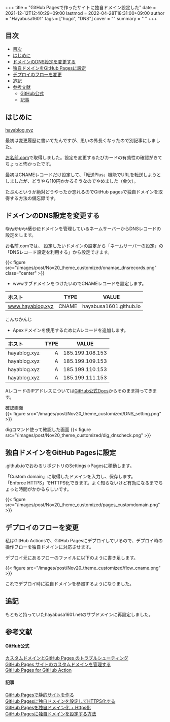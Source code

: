 +++
title = "GitHub Pagesで作ったサイトに独自ドメイン設定した"
date = 2021-12-12T12:40:29+09:00
lastmod = 2022-04-28T18:31:00+09:00
author = "Hayabusa1601"
tags = ["hugo", "DNS"]
cover = ""
summary = " "
+++

## 目次
- [目次](#目次)
- [はじめに](#はじめに)
- [ドメインのDNS設定を変更する](#ドメインのdns設定を変更する)
- [独自ドメインをGitHub Pagesに設定](#独自ドメインをgithub-pagesに設定)
- [デプロイのフローを変更](#デプロイのフローを変更)
- [追記](#追記)
- [参考文献](#参考文献)
    - [GitHub公式](#github公式)
    - [記事](#記事)

## はじめに
[hayablog.xyz](hayablgo.xyz)  
  
最初は変更履歴に書いてたんですが、思いの外長くなったので別記事にしました。
  
[お名前.com](onamae.com)で取得しました。設定を変更するたびカードの有効性の確認がきてちょっと怖かったです。  
  
最初はCNAMEレコードだけ設定して、「転送Plus」機能でURLを転送しようとしましたが、どうやら110円かかるそうなのでやめました（金欠）。  
  
たぶんというか絶対どうやったか忘れるのでGitHub pagesで独自ドメインを取得する方法の備忘録です。  

## ドメインのDNS設定を変更する
~~なんかいい感じに~~ドメインを管理しているネームサーバーからDNSレコードの設定をします。
  
お名前.comでは、
設定したいドメインの設定から「ネームサーバーの設定」の「DNSレコード設定を利用する」から設定できます。

{{< figure src="/images/post/Nov20_theme_customized/onamae_dnsrecords.png" class="center" >}}
  
+ wwwサブドメインをつけたいのでCNAMEレコードを設定します。 


| ホスト | TYPE | VALUE |
|:-----------|------------:|:------------:|
| www.hayablog.xyz  | CNAME        | hayabusa1601.github.io         |  
  
  こんなかんじ

+ Apexドメインを使用するためにAレコードを追加します。  
  
| ホスト | TYPE | VALUE |
|:-----------|------------:|:------------:|
| hayablog.xyz    | A      | 185.199.108.153      |
| hayablog.xyz    | A      | 185.199.109.153      |
| hayablog.xyz    | A      | 185.199.110.153      |
| hayablog.xyz    | A      | 185.199.111.153      |
  
AレコードのIPアドレスについては[GitHub公式Docs](https://docs.github.com/ja/pages/configuring-a-custom-domain-for-your-github-pages-site/managing-a-custom-domain-for-your-github-pages-site#configuring-an-apex-domain)からそのまま持ってきます。 

  確認画面  
  {{< figure src="/images/post/Nov20_theme_customized/DNS_setting.png" >}}
  

digコマンド使って確認した画面
{{< figure src="/images/post/Nov20_theme_customized/dig_dnscheck.png" >}}
## 独自ドメインをGitHub Pagesに設定

.github.ioでおわるリポジトリのSettings→Pagesに移動します。  
  
「Custom domain」に取得したドメインを入力し、保存します。  
「Enforce HTTPS」でHTTPS化できます。よく知らないけど有効になるまでちょっと時間がかかるらしいです。
  
{{< figure src="/images/post/Nov20_theme_customized/pages_customdomain.png" >}}

## デプロイのフローを変更
私はGitHub Actionsで、GitHub Pagesにデプロイしているので、デプロイ時の操作フローを独自ドメインに対応させます。  

  
デプロイ元にあるフローのファイルに以下のように書き足します。

{{< figure src="/images/post/Nov20_theme_customized/flow_cname.png" >}}

これでデプロイ時に独自ドメインを参照するようになりました。

## 追記

もともと持っていたhayabusa1601.netのサブドメインに再設定しました。

## 参考文献
#### GitHub公式

[カスタムドメインとGitHub Pages のトラブルシューティング](https://docs.github.com/ja/pages/configuring-a-custom-domain-for-your-github-pages-site/troubleshooting-custom-domains-and-github-pages)  
[GitHub Pages サイトのカスタムドメインを管理する](https://docs.github.com/ja/pages/configuring-a-custom-domain-for-your-github-pages-site/managing-a-custom-domain-for-your-github-pages-site)  
[GitHub Pages for GitHub Action](https://github.com/peaceiris/actions-gh-pages#%EF%B8%8F-add-cname-file-cname)  


#### 記事

[GitHub Pagesで静的サイトを作る](https://blog.negativemind.com/2020/03/28/create-static-website-with-github-pages/)  
[GitHub Pagesに独自ドメインを設定してHTTPS化する](https://mae.chab.in/archives/60095)  
[GitHub Pagesを独自ドメイン化 + Https化](https://takumon.com/2018/09/12/)  
[GitHub Pagesに独自ドメインを設定する方法](https://zenn.dev/donchan922/articles/59c54fe659128294bb65)  
